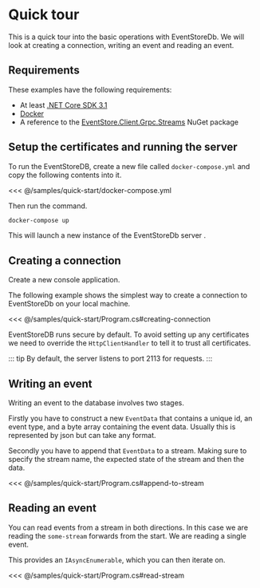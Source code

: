 # Quick tour

This is a quick tour into the basic operations with EventStoreDb. We will look at creating a connection, writing an event and reading an event.

## Requirements

These examples have the following requirements:
- At least [.NET Core SDK 3.1](https://dotnet.microsoft.com/download)
- [Docker](https://www.docker.com/get-started)
- A reference to the [EventStore.Client.Grpc.Streams](https://www.nuget.org/packages/EventStore.Client.Grpc.Streams/) NuGet package

## Setup the certificates and running the server

To run the EventStoreDB, create a new file called `docker-compose.yml` and copy the following contents into it.

<<< @/samples/quick-start/docker-compose.yml

Then run the command.

```bash
docker-compose up
```

This will launch a new instance of the EventStoreDb server .

## Creating a connection

Create a new console application.

The following example shows the simplest way to create a connection to EventStoreDb on your local machine.

<<< @/samples/quick-start/Program.cs#creating-connection

EventStoreDB runs secure by default. To avoid setting up any certificates we need to override the `HttpClientHandler` to tell it to trust all certificates.

::: tip
By default, the server listens to port 2113 for requests.
:::

## Writing an event

Writing an event to the database involves two stages. 

Firstly you have to construct a new `EventData` that contains a unique id, an event type, and a byte array containing the event data. Usually this is represented by json but can take any format.

Secondly you have to append that `EventData` to a stream. Making sure to specify the stream name, the expected state of the stream and then the data.

<<< @/samples/quick-start/Program.cs#append-to-stream

## Reading an event

You can read events from a stream in both directions. In this case we are reading the `some-stream` forwards from the start. We are reading a single event. 

This provides an `IAsyncEnumerable`, which you can then iterate on.
 
 <<< @/samples/quick-start/Program.cs#read-stream

